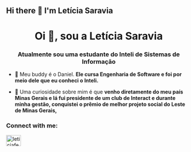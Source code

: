 ## Hi there 👋 I'm Letícia Saravia
<h1 align="center">Oi 👋, sou a Letícia Saravia</h1>
<h3 align="center">Atualmente sou uma estudante do Inteli de Sistemas de Informação</h3>

- 👯 Meu buddy é o Daniel. **Ele cursa Engenharia de Software e foi por meio dele que eu conheci o Inteli.**

- 🤝 Uma curiosidade sobre mim é que **venho diretamente do meu país Minas Gerais e lá fui presidente de um club de Interact e durante minha gestão, conquistei o prêmio de melhor projeto social do Leste de Minas Gerais,**

<h3 align="left">Connect with me:</h3>
<p align="left">
<a href="https://instagram.com/leticiafess" target="blank"><img align="center" src="https://raw.githubusercontent.com/rahuldkjain/github-profile-readme-generator/master/src/images/icons/Social/instagram.svg" alt="leticiafess" height="30" width="40" /></a>
</p>



